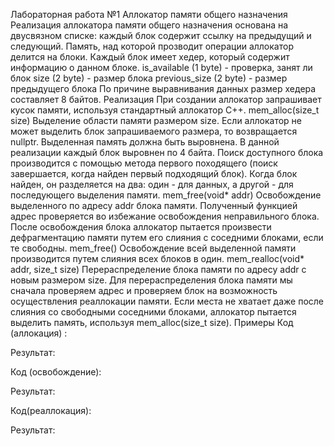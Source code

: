 Лабораторная работа №1
Аллокатор памяти общего назначения
Реализация аллокатора памяти общего назначения основана на двусвязном списке: каждый блок содержит ссылку на предыдущий и следующий.
Память, над которой прозводит операции аллокатор делится на блоки. Каждый блок имеет хедер, который содержит информацию о данном блоке.
is_available (1 byte) - проверка, занят ли блок
size (2 byte) - размер блока
previous_size (2 byte) - размер предыдущего блока
По причине выравнивания данных размер хедера составляет 8 байтов.
Реализация
При создании аллокатор запрашивает кусок памяти, используя стандартный аллокатор С++.
mem_alloc(size_t size)
Выделение области памяти размером size. Если аллокатор не может выделить блок запрашиваемого размера, то возвращается nullptr.
Выделенная память должна быть выровнена. В данной реализации каждый блок выровнен по 4 байта. Поиск доступного блока производится с помощью метода первого походящего (поиск завершается, когда найден первый подходящий блок). Когда блок найден, он разделяется на два: один - для данных, а другой - для последующего выделения памяти.
mem_free(void* addr)
Освобождение выделенного по адресу addr блока памяти.
Полученный функцией адрес проверяется во избежание освобождения неправильного блока. После освобождения блока аллокатор пытается произвести дефрагментацию памяти путем его слияния с соседними блоками, если те свободны.
mem_free()
Освобождение всей выделенной памяти производится путем слияния всех блоков в один.
mem_realloc(void* addr, size_t size)
Перераспределение блока памяти по адресу addr с новым размером size.
Для перераспределения блока памяти мы сначала проверяем адрес и проверяем блок на возможность осуществления реаллокации памяти. Если места не хватает даже после слияния со свободными соседними блоками, аллокатор пытается выделить память, используя mem_alloc(size_t size).
Примеры
Код (аллокация) :

Результат:




Код (освобождение):

Результат:



Код(реаллокация):

Результат:
